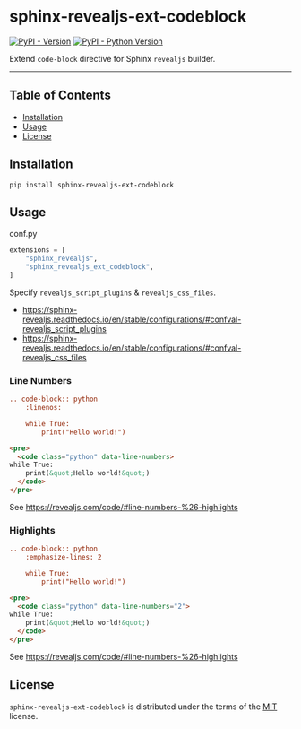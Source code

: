 # sphinx-revealjs-ext-codeblock

[![PyPI - Version](https://img.shields.io/pypi/v/sphinx-revealjs-ext-codeblock.svg)](https://pypi.org/project/sphinx-revealjs-ext-codeblock)
[![PyPI - Python Version](https://img.shields.io/pypi/pyversions/sphinx-revealjs-ext-codeblock.svg)](https://pypi.org/project/sphinx-revealjs-ext-codeblock)

Extend `code-block` directive for Sphinx `revealjs` builder.

-----

## Table of Contents

- [Installation](#installation)
- [Usage](#usage)
- [License](#license)

## Installation

```console
pip install sphinx-revealjs-ext-codeblock
```

## Usage

conf.py

```python
extensions = [
    "sphinx_revealjs",
    "sphinx_revealjs_ext_codeblock",
]
```

Specify `revealjs_script_plugins` & `revealjs_css_files`.

* https://sphinx-revealjs.readthedocs.io/en/stable/configurations/#confval-revealjs_script_plugins
* https://sphinx-revealjs.readthedocs.io/en/stable/configurations/#confval-revealjs_css_files

### Line Numbers

```rst
.. code-block:: python
    :linenos:

    while True:
        print("Hello world!")
```

```html
<pre>
  <code class="python" data-line-numbers>
while True:
    print(&quot;Hello world!&quot;)
  </code>
</pre>
```

See https://revealjs.com/code/#line-numbers-%26-highlights

### Highlights

```rst
.. code-block:: python
    :emphasize-lines: 2

    while True:
        print("Hello world!")
```

```html
<pre>
  <code class="python" data-line-numbers="2">
while True:
    print(&quot;Hello world!&quot;)
  </code>
</pre>
```

See https://revealjs.com/code/#line-numbers-%26-highlights

## License

`sphinx-revealjs-ext-codeblock` is distributed under the terms of the [MIT](https://spdx.org/licenses/MIT.html) license.
